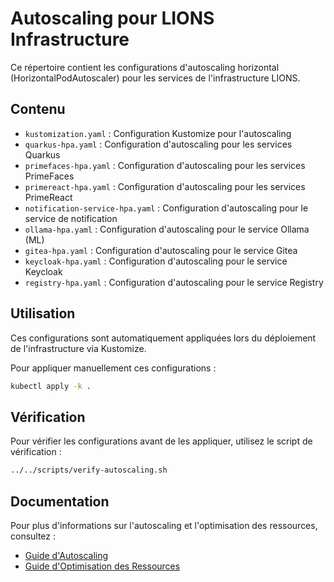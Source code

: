 # Autoscaling pour LIONS Infrastructure

Ce répertoire contient les configurations d'autoscaling horizontal (HorizontalPodAutoscaler) pour les services de l'infrastructure LIONS.

## Contenu

- `kustomization.yaml` : Configuration Kustomize pour l'autoscaling
- `quarkus-hpa.yaml` : Configuration d'autoscaling pour les services Quarkus
- `primefaces-hpa.yaml` : Configuration d'autoscaling pour les services PrimeFaces
- `primereact-hpa.yaml` : Configuration d'autoscaling pour les services PrimeReact
- `notification-service-hpa.yaml` : Configuration d'autoscaling pour le service de notification
- `ollama-hpa.yaml` : Configuration d'autoscaling pour le service Ollama (ML)
- `gitea-hpa.yaml` : Configuration d'autoscaling pour le service Gitea
- `keycloak-hpa.yaml` : Configuration d'autoscaling pour le service Keycloak
- `registry-hpa.yaml` : Configuration d'autoscaling pour le service Registry

## Utilisation

Ces configurations sont automatiquement appliquées lors du déploiement de l'infrastructure via Kustomize.

Pour appliquer manuellement ces configurations :

```bash
kubectl apply -k .
```

## Vérification

Pour vérifier les configurations avant de les appliquer, utilisez le script de vérification :

```bash
../../scripts/verify-autoscaling.sh
```

## Documentation

Pour plus d'informations sur l'autoscaling et l'optimisation des ressources, consultez :

- [Guide d'Autoscaling](../../docs/guides/resource-optimization/autoscaling-guide.md)
- [Guide d'Optimisation des Ressources](../../docs/guides/resource-optimization/resource-optimization.md)
